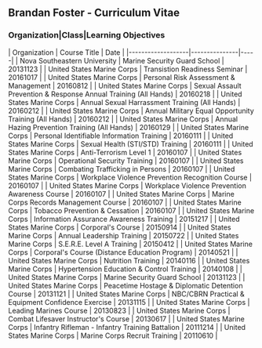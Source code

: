 
## Brandan Foster - Curriculum Vitae
### Organization|Class|Learning Objectives
<div class="datatable-begin">
| Organization      | Course Title  | Date |
|-------------------|---------------|-----|
| Nova Southeastern University | Marine Security Guard School | 20131123 |
| United States Marine Corps | Transistion Readiness Seminar | 20161017 |
| United States Marine Corps | Personal Risk Assessment & Management | 20160812 |
| United States Marine Corps | Sexual Assault Prevention & Response Annual Training (All Hands) | 20160218 |
| United States Marine Corps | Annual Sexual Harrassment Training (All Hands) | 20160212 |
| United States Marine Corps | Annual Military Equal Opportunity Training (All Hands) | 20160212 |
| United States Marine Corps | Annual Hazing Prevention Training (All Hands) | 20160129 |
| United States Marine Corps | Personal Identifiable Information Training | 20160111 |
| United States Marine Corps | Sexual Health (STI/STD) Training | 20160111 |
| United States Marine Corps | Anti-Terrorism Level 1 | 20160107 |
| United States Marine Corps | Operational Security Training | 20160107 |
| United States Marine Corps | Combating Trafficking in Persons | 20160107 |
| United States Marine Corps | Workplace Violence Prevention Recognition Course | 20160107 |
| United States Marine Corps | Workplace Violence Prevention Awareness Course | 20160107 |
| United States Marine Corps | Marine Corps Records Management Course | 20160107 |
| United States Marine Corps | Tobacco Prevention & Cessation | 20160107 |
| United States Marine Corps | Information Assurance Awareness Training | 20151217 |
| United States Marine Corps | Corporal's Course | 20150914 |
| United States Marine Corps | Annual Leadership Training | 20150722 |
| United States Marine Corps | S.E.R.E. Level A Training | 20150412 |
| United States Marine Corps | Corporal's Course (Distance Education Program) | 20140521 |
| United States Marine Corps | Nutrition Training | 20140116 |
| United States Marine Corps | Hypertension Education & Control Training | 20140108 |
| United States Marine Corps | Marine Security Guard School | 20131123 |
| United States Marine Corps | Peacetime Hostage & Diplomatic Detention Course | 20131121 |
| United States Marine Corps | NBC/CBRN Practical & Equipment Confidence Exercise | 20131115 |
| United States Marine Corps | Leading Marines Course | 20130823 |
| United States Marine Corps | Combat Lifesaver Instructor's Course | 20130617 |
| United States Marine Corps | Infantry Rifleman - Infantry Training Battalion | 20111214 |
| United States Marine Corps | Marine Corps Recruit Training | 20110610 |
</div>

